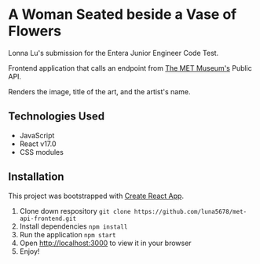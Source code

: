 # A Woman Seated beside a Vase of Flowers

Lonna Lu's submission for the Entera Junior Engineer Code Test.

Frontend application that calls an endpoint from [The MET Museum's](https://www.metmuseum.org/) Public API. 

Renders the image, title of the art, and the artist's name.

## Technologies Used

- JavaScript
- React v17.0
- CSS modules

## Installation

This project was bootstrapped with [Create React App](https://github.com/facebook/create-react-app).

1. Clone down respository `git clone https://github.com/luna5678/met-api-frontend.git`
2. Install dependencies `npm install`
3. Run the application `npm start`
4. Open [http://localhost:3000](http://localhost:3000) to view it in your browser
5. Enjoy!
